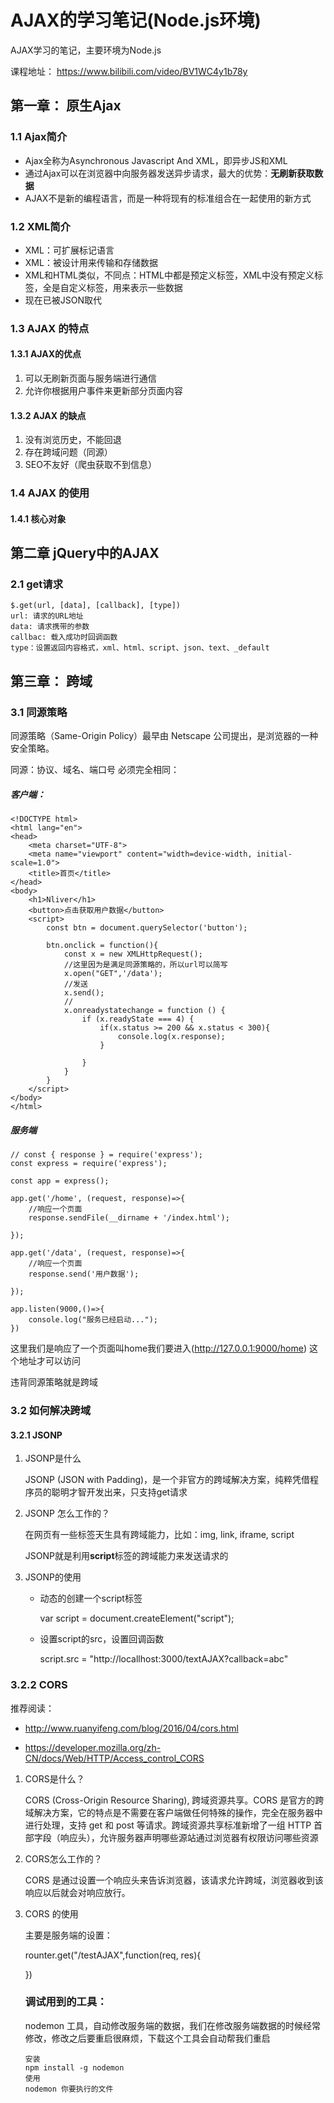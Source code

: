 # AJAX的学习笔记(Node.js环境)

AJAX学习的笔记，主要环境为Node.js

课程地址： https://www.bilibili.com/video/BV1WC4y1b78y

## 第一章： 原生Ajax

### 1.1 Ajax简介

* Ajax全称为Asynchronous Javascript And XML，即异步JS和XML
* 通过Ajax可以在浏览器中向服务器发送异步请求，最大的优势：**无刷新获取数据**
* AJAX不是新的编程语言，而是一种将现有的标准组合在一起使用的新方式

### 1.2 XML简介

* XML：可扩展标记语言
* XML：被设计用来传输和存储数据
* XML和HTML类似，不同点：HTML中都是预定义标签，XML中没有预定义标签，全是自定义标签，用来表示一些数据
* 现在已被JSON取代

### 1.3 AJAX 的特点

#### 1.3.1 AJAX的优点

1. 可以无刷新页面与服务端进行通信
2. 允许你根据用户事件来更新部分页面内容

#### 1.3.2 AJAX 的缺点

1. 没有浏览历史，不能回退
2. 存在跨域问题（同源）
3. SEO不友好（爬虫获取不到信息）

### 1.4 AJAX 的使用

#### 1.4.1 核心对象

## 第二章 jQuery中的AJAX

### 2.1 get请求

    $.get(url, [data], [callback], [type])
    url: 请求的URL地址
    data: 请求携带的参数
    callbac: 载入成功时回调函数
    type：设置返回内容格式，xml、html、script、json、text、_default

## 第三章： 跨域

### 3.1 同源策略

同源策略（Same-Origin Policy）最早由 Netscape 公司提出，是浏览器的一种安全策略。

同源：协议、域名、端口号 必须完全相同：

##### 客户端：

```
<!DOCTYPE html>
<html lang="en">
<head>
    <meta charset="UTF-8">
    <meta name="viewport" content="width=device-width, initial-scale=1.0">
    <title>首页</title>
</head>
<body>
    <h1>Nliver</h1>
    <button>点击获取用户数据</button>
    <script>
        const btn = document.querySelector('button');

        btn.onclick = function(){
            const x = new XMLHttpRequest();
            //这里因为是满足同源策略的，所以url可以简写
            x.open("GET",'/data');
            //发送
            x.send();
            //
            x.onreadystatechange = function () {
                if (x.readyState === 4) {
                    if(x.status >= 200 && x.status < 300){
                        console.log(x.response);
                    }

                }
            }
        }
    </script>
</body>
</html>
```

##### 服务端

```服务端
// const { response } = require('express');
const express = require('express');

const app = express();

app.get('/home', (request, response)=>{
    //响应一个页面
    response.sendFile(__dirname + '/index.html');

});

app.get('/data', (request, response)=>{
    //响应一个页面
    response.send('用户数据');

});

app.listen(9000,()=>{
    console.log("服务已经启动...");
})
```

这里我们是响应了一个页面叫home我们要进入(http://127.0.0.1:9000/home) 这个地址才可以访问

违背同源策略就是跨域

### 3.2 如何解决跨域

#### 3.2.1 JSONP

1. JSONP是什么
   
   JSONP (JSON with Padding)，是一个非官方的跨域解决方案，纯粹凭借程序员的聪明才智开发出来，只支持get请求

2. JSONP 怎么工作的？
   
   在网页有一些标签天生具有跨域能力，比如：img, link, iframe, script
   
   JSONP就是利用**script**标签的跨域能力来发送请求的

3. JSONP的使用
   
   * 动态的创建一个script标签
     
      var script = document.createElement("script");
   
   * 设置script的src，设置回调函数
     
      script.src = "http://locallhost:3000/textAJAX?callback=abc"

### 3.2.2 CORS

推荐阅读：

* http://www.ruanyifeng.com/blog/2016/04/cors.html

* https://developer.mozilla.org/zh-CN/docs/Web/HTTP/Access_control_CORS
1. CORS是什么？
   
   CORS (Cross-Origin Resource Sharing), 跨域资源共享。CORS 是官方的跨域解决方案，它的特点是不需要在客户端做任何特殊的操作，完全在服务器中进行处理，支持 get 和 post 等请求。跨域资源共享标准新增了一组 HTTP 首部字段（响应头），允许服务器声明哪些源站通过浏览器有权限访问哪些资源

2. CORS怎么工作的？
   
   CORS 是通过设置一个响应头来告诉浏览器，该请求允许跨域，浏览器收到该响应以后就会对响应放行。

3. CORS 的使用
   
   主要是服务端的设置：
   
      rounter.get("/testAJAX",function(req, res){
   
      })
   
   ### 调试用到的工具：
   
   nodemon 工具，自动修改服务端的数据，我们在修改服务端数据的时候经常修改，修改之后要重启很麻烦，下载这个工具会自动帮我们重启
   
       安装
       npm install -g nodemon
       使用
       nodemon 你要执行的文件
